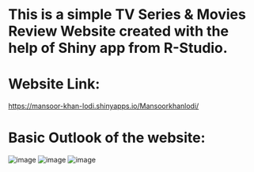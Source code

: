 # This is a simple TV Series & Movies Review Website created with the help of Shiny app from R-Studio.

# Website Link:
https://mansoor-khan-lodi.shinyapps.io/Mansoorkhanlodi/

# Basic Outlook of the website:
![image](https://user-images.githubusercontent.com/73424155/135744369-39ecb208-919e-4248-beeb-8d1376ad3238.png)
![image](https://user-images.githubusercontent.com/73424155/135746163-cadc0218-12a0-4469-a022-4df2ccc67da9.png)
![image](https://user-images.githubusercontent.com/73424155/135746169-ed989271-45c6-4c84-a8cd-93d7967b5067.png)

